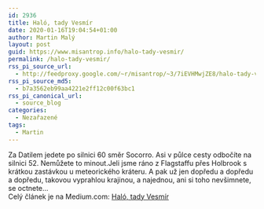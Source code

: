 ```yaml
---
id: 2936
title: Haló, tady Vesmír
date: 2020-01-16T19:04:54+01:00
author: Martin Malý
layout: post
guid: https://www.misantrop.info/halo-tady-vesmir/
permalink: /halo-tady-vesmir/
rss_pi_source_url:
  - http://feedproxy.google.com/~r/misantrop/~3/7iEVHMwjZE8/halo-tady-vesmir-37bdf0c0c23
rss_pi_source_md5:
  - b7a3562eb99aa4221e2ff12c00f63bc1
rss_pi_canonical_url:
  - source_blog
categories:
  - Nezařazené
tags:
  - Martin
---
```

Za Datilem jedete po silnici 60 směr Socorro. Asi v půlce cesty odbočíte na silnici 52. Nemůžete to minout.Jeli jsme ráno z Flagstaffu přes Holbrook s krátkou zastávkou u meteorického kráteru. A pak už jen dopředu a dopředu a dopředu, takovou vyprahlou krajinou, a najednou, ani si toho nevšimnete, se octnete&hellip;  
Celý článek je na Medium.com: <a href="http://feedproxy.google.com/~r/misantrop/~3/7iEVHMwjZE8/halo-tady-vesmir-37bdf0c0c23" target="_blank" rel="noopener noreferrer">Haló, tady Vesmír</a>